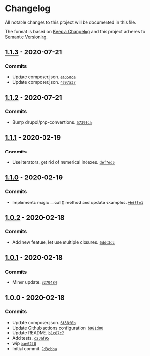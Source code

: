 # Changelog

All notable changes to this project will be documented in this file.

The format is based on [Keep a Changelog](https://keepachangelog.com/en/1.0.0/)
and this project adheres to [Semantic Versioning](https://semver.org/spec/v2.0.0.html).

## [1.1.3](https://github.com/loophp/mock-soapclient/compare/1.1.2...1.1.3) - 2020-07-21

### Commits

- Update composer.json. [`eb35dca`](https://github.com/loophp/mock-soapclient/commit/eb35dca47572eade352b8564955820f9de9ad510)
- Update composer.json. [`4a97a37`](https://github.com/loophp/mock-soapclient/commit/4a97a37e7cb9589676b40d26e38fd8cb88e36ffd)

## [1.1.2](https://github.com/loophp/mock-soapclient/compare/1.1.1...1.1.2) - 2020-07-21

### Commits

- Bump drupol/php-conventions. [`57399ca`](https://github.com/loophp/mock-soapclient/commit/57399ca64b173f82f3f39930116899559e1653e5)

## [1.1.1](https://github.com/loophp/mock-soapclient/compare/1.1.0...1.1.1) - 2020-02-19

### Commits

- Use Iterators, get rid of numerical indexes. [`def7ed5`](https://github.com/loophp/mock-soapclient/commit/def7ed5d345f8c61a8ca9365d585ed206caf76e0)

## [1.1.0](https://github.com/loophp/mock-soapclient/compare/1.0.2...1.1.0) - 2020-02-19

### Commits

- Implements magic __call() method and update examples. [`9bdf5e1`](https://github.com/loophp/mock-soapclient/commit/9bdf5e1c27bc3096d4ec13ecc9c2fce98ab5464d)

## [1.0.2](https://github.com/loophp/mock-soapclient/compare/1.0.1...1.0.2) - 2020-02-18

### Commits

- Add new feature, let use multiple closures. [`6ddc3dc`](https://github.com/loophp/mock-soapclient/commit/6ddc3dc4229ae4e44b470b08cad30fbd26bdb803)

## [1.0.1](https://github.com/loophp/mock-soapclient/compare/1.0.0...1.0.1) - 2020-02-18

### Commits

- Minor update. [`d270484`](https://github.com/loophp/mock-soapclient/commit/d2704843e563b9ce8d5dee08fbc2a6304806d334)

## 1.0.0 - 2020-02-18

### Commits

- Update composer.json. [`6b38f0b`](https://github.com/loophp/mock-soapclient/commit/6b38f0b3d648a476908547bbebef2e92088b271f)
- Update Github actions configuration. [`b981d00`](https://github.com/loophp/mock-soapclient/commit/b981d00c80f432a21d78ad660ca30f402fa823c4)
- Update README. [`b1c87c7`](https://github.com/loophp/mock-soapclient/commit/b1c87c7e1320f4122a95fc945d8f8001bd03e1e7)
- Add tests. [`c23af95`](https://github.com/loophp/mock-soapclient/commit/c23af951a16eec58cc6b1794fb50502f62b6c935)
- wip [`bae62f0`](https://github.com/loophp/mock-soapclient/commit/bae62f0cf5f8976fad7d049572b4825bc9713f7a)
- Initial commit. [`7d3cbba`](https://github.com/loophp/mock-soapclient/commit/7d3cbbaa858c730bdf9e185110aa66d2c458df03)
